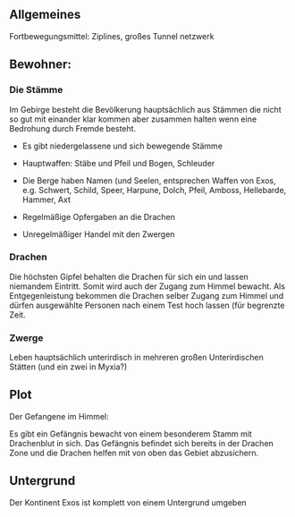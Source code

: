 ## Allgemeines

Fortbewegungsmittel: Ziplines, großes Tunnel netzwerk

  

## Bewohner:

### Die Stämme

Im Gebirge besteht die Bevölkerung hauptsächlich aus Stämmen die nicht so gut mit einander klar kommen aber zusammen halten wenn eine Bedrohung durch Fremde besteht.

- Es gibt niedergelassene und sich bewegende Stämme
    
- Hauptwaffen: Stäbe und Pfeil und Bogen, Schleuder
    
- Die Berge haben Namen (und Seelen, entsprechen Waffen von Exos, e.g. Schwert, Schild, Speer, Harpune, Dolch, Pfeil, Amboss, Hellebarde, Hammer, Axt
    
- Regelmäßige Opfergaben an die Drachen
    
- Unregelmäßiger Handel mit den Zwergen
    

### Drachen

Die höchsten Gipfel behalten die Drachen für sich ein und lassen niemandem Eintritt. Somit wird auch der Zugang zum Himmel bewacht. Als Entgegenleistung bekommen die Drachen selber Zugang zum Himmel und dürfen ausgewählte Personen nach einem Test hoch lassen (für begrenzte Zeit.

### Zwerge

Leben hauptsächlich unterirdisch in mehreren großen Unterirdischen Stätten (und ein zwei in Myxia?)

## Plot

Der Gefangene im Himmel:

Es gibt ein Gefängnis bewacht von einem besonderem Stamm mit Drachenblut in sich. Das Gefängnis befindet sich bereits in der Drachen Zone und die Drachen helfen mit von oben das Gebiet abzusichern.

  

## Untergrund

Der Kontinent Exos ist komplett von einem Untergrund umgeben